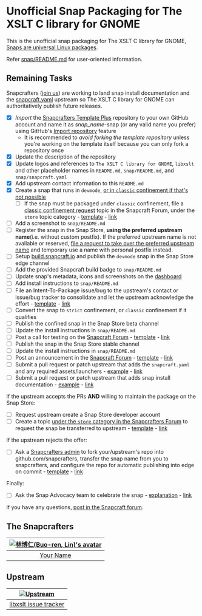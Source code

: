 # Unofficial Snap Packaging for The XSLT C library for GNOME
This is the unofficial snap packaging for The XSLT C library for GNOME, [Snaps are universal Linux packages](https://snapcraft.io).

Refer [snap/README.md](snap/README.md) for user-oriented information.

## Remaining Tasks
Snapcrafters ([join us](https://forum.snapcraft.io/t/join-snapcrafters/1325)) are working to land snap install documentation and the [snapcraft.yaml](https://github.com/Lin-Buo-Ren/snapcrafters-template-plus/blob/master/snap/snapcraft.yaml) upstream so The XSLT C library for GNOME can authoritatively publish future releases.

- [x] *Import* the [Snapcrafters Template Plus](https://github.com/Lin-Buo-Ren/snapcrafters-template-plus) repository to your own GitHub account and name it as _snap_name_-snap (or any valid name you prefer) using GitHub's [Import repository](https://github.com/new/import) feature
  - It is recommended to *avoid forking the template repository* unless you're working on the template itself because you can only fork a repository once
- [x] Update the description of the repository
- [x] Update logos and references to `The XSLT C library for GNOME`, `libxslt` and other placeholder names in `README.md`, `snap/README.md`, and `snap/snapcraft.yaml`
- [x] Add upstream contact information to this `README.md`
- [x] Create a snap that runs in `devmode`, [or in `classic` confinement if that's not possible](https://forum.snapcraft.io/t/subtle-differences-between-devmode-and-classic-confinement-snaps/7267)
    - [ ] If the snap must be packaged under `classic` confinement, file a [classic confinement request](https://forum.snapcraft.io/t/process-for-reviewing-classic-confinement-snaps/1460) topic in the Snapcraft Forum, under the `store` topic category - [template](https://github.com/Lin-Buo-Ren/snapcrafters-template-plus/wiki/Classic-Confinement-Request-Template) - [link]()
- [ ] Add a screenshot to `snap/README.md`
- [ ] Register the snap in the Snap Store, **using the preferred upstream name**(i.e. without custom postfix).  If the preferred upstream name is not available or reserved, [file a request to take over the preferred upstream name](https://dashboard.snapcraft.io/register-snap) and temporary use a name with personal postfix instead.
- [ ] Setup [build.snapcraft.io](https://build.snapcraft.io) and publish the `devmode` snap in the Snap Store edge channel
- [ ] Add the provided Snapcraft build badge to `snap/README.md`
- [ ] Update snap's metadata, icons and screenshots on the [dashboard](https://dashboard.snapcraft.io)
- [ ] Add install instructions to `snap/README.md`
- [ ] File an Intent-To-Package issue/bug to the upstream's contact or issue/bug tracker to consolidate and let the upstream acknowledge the effort - [template](https://github.com/Lin-Buo-Ren/snapcrafters-template-plus/wiki/Intent-To-Package-Template) - [link]()
- [ ] Convert the snap to `strict` confinement, or `classic` confinement if it qualifies
- [ ] Publish the confined snap in the Snap Store beta channel
- [ ] Update the install instructions in `snap/README.md`
- [ ] Post a call for testing on the [Snapcraft Forum](https://forum.snapcraft.io) - [template](https://github.com/Lin-Buo-Ren/snapcrafters-template-plus/wiki/Call-for-Testing-Template) - [link]()
- [ ] Publish the snap in the Snap Store stable channel
- [ ] Update the install instructions in `snap/README.md`
- [ ] Post an announcement in the [Snapcraft Forum](https://forum.snapcraft.io) - [template](https://github.com/Lin-Buo-Ren/snapcrafters-template-plus/wiki/Release-Announcement-Template) - [link]()
- [ ] Submit a pull request or patch upstream that adds the `snapcraft.yaml` and any required assets/launchers - [example](https://github.com/htacg/tidy-html5/pull/749) - [link]()
- [ ] Submit a pull request or patch upstream that adds snap install documentation - [example](https://github.com/htacg/html-tidy.org/pull/11) - [link]()

If the upstream accepts the PRs **AND** willing to maintain the package on the Snap Store:
- [ ] Request upstream create a Snap Store developer account
- [ ] Create a topic [under the `store` category in the Snapcrafters Forum](https://forum.snapcraft.io/c/store) to request the snap be transferred to upstream - [template](https://github.com/Lin-Buo-Ren/snapcrafters-template-plus/wiki/Ownership-Transfer-Template#transfer-to-upstream) - [link]()

If the upstream rejects the offer:

- [ ] Ask a [Snapcrafters admin](https://github.com/orgs/snapcrafters/people?query=%20role%3Aowner) to fork your/upstream's repo into github.com/snapcrafters, transfer the snap name from you to snapcrafters, and configure the repo for automatic publishing into edge on commit - [template](https://github.com/Lin-Buo-Ren/snapcrafters-template-plus/wiki/Ownership-Transfer-Template#transfer-to-the-snapcrafters-organization) - [link]()

Finally:

* [ ] Ask the Snap Advocacy team to celebrate the snap - [explanation](https://forum.snapcraft.io/t/what-is-ask-the-snap-advocacy-team-to-celebrate-the-snap/8808/7) -  [link]()

If you have any questions, [post in the Snapcraft forum](https://forum.snapcraft.io).

<!--
Refer the following page for setting a Gravatar:

    Gravatar - Globally Recognized Avatars
    https://en.gravatar.com/

Refer the following page for how to generate Gravatar image URL:

    Developer Resources - Gravatar - Globally Recognized Avatars
    https://en.gravatar.com/site/implement/

You may generate the unique hash by using the following command in terminal:

    printf username@example.com | tr '[:upper:]' '[:lower:]' | md5sum

-->

## The Snapcrafters
| [![林博仁(Buo-ren, Lin)'s avatar](http://gravatar.com/avatar/66a5b84972e73e895d5d68d48b1e1e21/?s=128)](https://github.com/Lin-Buo-Ren) |
| :-: |
| [Your Name](https://github.com/Lin-Buo-Ren) |

## Upstream
| [![Upstream](http://gravatar.com/avatar/bc0bced65e963eb5c3a16cab8b004431?s=128)](https://gitlab.gnome.org/GNOME/libxslt/issues) |
| :-: |
| [libxslt issue tracker](https://gitlab.gnome.org/GNOME/libxslt/issues) |
